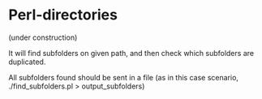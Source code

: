 # Perl-directories
(under construction)

It will find subfolders on given path, and then check which subfolders are duplicated.

All subfolders found should be sent in a file 
 (as in this case scenario, ./find_subfolders.pl > output_subfolders)
